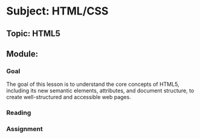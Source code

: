 # Subject: HTML/CSS
## Topic: HTML5
## Module: 

### Goal
The goal of this lesson is to understand the core concepts of HTML5, including its new semantic elements, attributes, and document structure, to create well-structured and accessible web pages.

### Reading 

### Assignment

